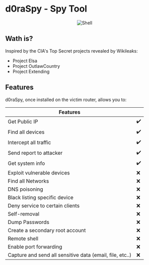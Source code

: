 # d0raSpy - Spy Tool

<p align="center">
 <img alt="Shell" src="https://img.shields.io/badge/Shell_Script-121011?style=for-the-badge&logo=gnu-bash&logoColor=white">
</p>

## Wath is?
Inspired by the CIA's Top Secret projects revealed by Wikileaks:
- Project Elsa
- Project OutlawCountry
- Project Extending

## Features

d0raSpy, once installed on the victim router, allows you to: 

| Features | |
| --------- | --------- |
| Get Public IP | :heavy_check_mark: |
| Find all devices | :heavy_check_mark: |
| Intercept all traffic | :heavy_check_mark: |
| Send report to attacker| :heavy_check_mark: |
| Get system info | :heavy_check_mark: |
| Exploit vulnerable devices | :x: |
| Find all Networks | :x: |
| DNS poisoning | :x: |
| Black listing specific device | :x: |
| Deny service to certain clients | :x: |
| Self-removal | :x: |
| Dump Passwords | :x: |
| Create a secondary root account | :x: |
| Remote shell | :x: |
| Enable port forwarding | :x: |
| Capture and send all sensitive data (email, file, etc..) | :x: |
